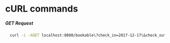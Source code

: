 # cURL commands

##### GET Request

```sh
  curl -i -XGET localhost:8080/bookable\?check_in=2017-12-17\&check_out=2017-12-18
```